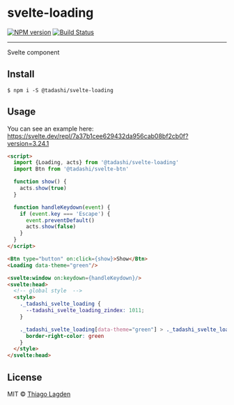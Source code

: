 # svelte-loading

[![NPM version][npm-img]][npm]
[![Build Status][ci-img]][ci]


[npm-img]:         https://img.shields.io/npm/v/@tadashi/svelte-loading.svg
[npm]:             https://www.npmjs.com/package/@tadashi/svelte-loading
[ci-img]:          https://github.com/lagden/svelte-loading/workflows/Node.js%20CI/badge.svg
[ci]:              https://github.com/lagden/svelte-loading/actions?query=workflow%3A%22Node.js+CI%22

---

Svelte component

## Install

```
$ npm i -S @tadashi/svelte-loading
```


## Usage

You can see an example here: https://svelte.dev/repl/7a37b1cee629432da956cab08bf2cb0f?version=3.24.1

```html
<script>
  import {Loading, acts} from '@tadashi/svelte-loading'
  import Btn from '@tadashi/svelte-btn'

  function show() {
    acts.show(true)
  }

  function handleKeydown(event) {
    if (event.key === 'Escape') {
      event.preventDefault()
      acts.show(false)
    }
  }
</script>

<Btn type="button" on:click={show}>Show</Btn>
<Loading data-theme="green"/>

<svelte:window on:keydown={handleKeydown}/>
<svelte:head>
  <!-- global style  -->
  <style>
    ._tadashi_svelte_loading {
      --tadashi_svelte_loading_zindex: 1011;
    }

    ._tadashi_svelte_loading[data-theme="green"] > ._tadashi_svelte_loading_animation {
      border-right-color: green
    }
  </style>
</svelte:head>
```


## License

MIT © [Thiago Lagden](https://github.com/lagden)
